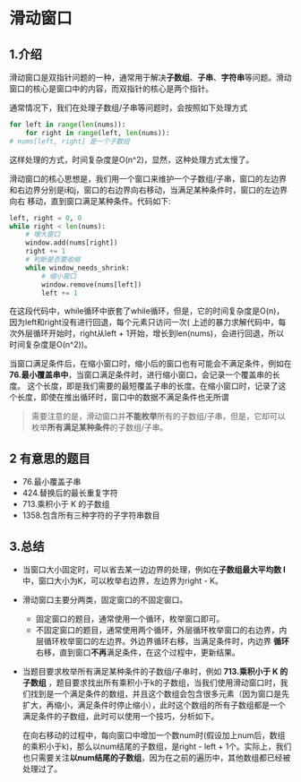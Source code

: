 # 滑动窗口

## 1.介绍

滑动窗口是双指针问题的一种，通常用于解决**子数组**、**子串**、**字符串**等问题。滑动窗口的核心是窗口中的内容，而双指针的核心是两个指针。

通常情况下，我们在处理子数组/子串等问题时，会按照如下处理方式

```python
for left in range(len(nums)):
    for right in range(left, len(nums)):
# nums[left, right] 是一个子数组

```

这样处理的方式，时间复杂度是O(n^2)，显然，这种处理方式太慢了。

滑动窗口的核心思想是，我们用一个窗口来维护一个子数组/子串，窗口的左边界和右边界分别是i和j，窗口的右边界向右移动，当满足某种条件时，窗口的左边界向右
移动，直到窗口满足某种条件。代码如下:

```python
left, right = 0, 0
while right < len(nums):
    # 增大窗口
    window.add(nums[right])
    right += 1
    # 判断是否要收缩
    while window_needs_shrink:
        # 缩小窗口
        window.remove(nums[left])
        left += 1

```

在这段代码中，while循环中嵌套了while循环，但是，它的时间复杂度是O(n)，因为left和right没有进行回退，每个元素只访问一次(
上述的暴力求解代码中，每次外层循环开始时，right从left + 1开始，增长到len(nums)，会进行回退，所以时间复杂度是O(n^2))。

当窗口满足条件后，在缩小窗口时，缩小后的窗口也有可能会不满足条件，例如在**76.最小覆盖串中**，当窗口满足条件时，进行缩小窗口，会记录一个覆盖串的长度。
这个长度，即是我们需要的最短覆盖子串的长度。在缩小窗口时，记录了这个长度，即使在推出循环时，窗口中的数据不满足条件也无所谓

> 需要注意的是，滑动窗口并**不能枚举**所有的子数组/子串，但是，它却可以枚举**所有满足某种条件**的子数组/子串。

## 2 有意思的题目

- 76.最小覆盖子串
- 424.替换后的最长重复字符
- 713.乘积小于 K 的子数组
- 1358.包含所有三种字符的子字符串数目

## 3.总结

- 当窗口大小固定时，可以省去某一边边界的处理，例如在**子数组最大平均数 I**中，窗口大小为K，可以枚举右边界，左边界为right - K。
- 滑动窗口主要分两类，固定窗口的不固定窗口。
    - 固定窗口的题目，通常使用一个循环，枚举窗口即可。
    - 不固定窗口的题目，通常使用两个循环，外层循环枚举窗口的右边界，内层循环枚举窗口的左边界。外边界循环右移，当满足条件时，内边界
      **循环**右移，直到窗口**不再**满足条件，在这个过程中，更新结果。
- 当题目要求枚举所有满足某种条件的子数组/子串时，例如 **713.乘积小于 K 的子数组**
  ，题目要求找出所有乘积小于k的子数组，当我们使用滑动窗口时，我们找到是一个满足条件的数组，并且这个数组会包含很多元素（因为窗口是先扩大，再缩小，满足条件时停止缩小），此时这个数组的所有子数组都是一个满足条件的子数组，此时可以使用一个技巧，分析如下。

  在向右移动的过程中，每向窗口中增加一个数num时(假设加上num后，数组的乘积小于k)，那么以num结尾的子数组，是right - left +
  1个。实际上，我们也只需要关注**以num结尾的子数组**，因为在之前的遍历中，其他数组都已经被处理过了。